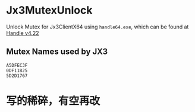 # Jx3MutexUnlock
Unlock Mutex for Jx3ClientX64 using `handle64.exe`, which can be found at [Handle v4.22](https://docs.microsoft.com/en-us/sysinternals/downloads/handle)

## Mutex Names used by JX3
```
A5DFEC3F
0DF11825
5D2D1767
```
# **写的稀碎，有空再改**
